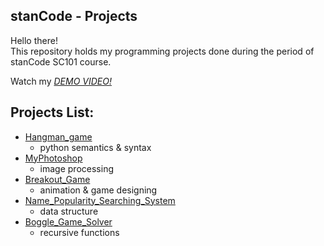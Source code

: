 ## stanCode - Projects
Hello there!\
This repository holds my programming projects done during the period of stanCode SC101 course.

Watch my *[DEMO VIDEO!](link)*

## Projects List:
* [Hangman_game](link)
  * python semantics & syntax
* [MyPhotoshop](link)
  * image processing
* [Breakout_Game](link)
  * animation & game designing
* [Name_Popularity_Searching_System](link)
  * data structure
* [Boggle_Game_Solver](link)
  * recursive functions
